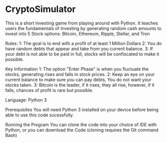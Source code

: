 # CryptoSimulator
This is a short investing game from playing around with Python. It teaches users the fundamentals of Investing by generating random cash amounts to invest into 5 Stock options: Bitcoin, Ethereum, Ripple, Stellar, and Tron

Rules:
1: The goal is to end with a profit of at least 1 Million Dollars
2: You do have random debts that appear and take from you current balance.
3: If your debt is not able to be paid in full, stocks will be confiscated to make it possible.

Key Information
1: The option "Enter Phase" is when you fluctuate the stocks, generating rises and falls in stock prices.
2: Keep an eye on your current balance to make sure you can pay debts, You do not want your stocks taken.
3: Bitcoin is the leader, if it rises, they all rise, however, if it falls, chances of profit is rare but possible.

Language:
Python 3

Prerequisites
You will need Python 3 installed on your device before being able to use this code sucessfully.

Running the Program
You can clone the code into your choice of IDE with Python, or you can download the Code (cloning requires the Git command Bash)




